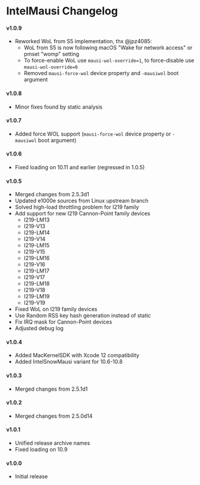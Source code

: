 IntelMausi Changelog
====================
#### v1.0.9
- Reworked WoL from S5 implementation, thx @jpz4085:
  - WoL from S5 is now following macOS "Wake for network access" or pmset "womp" setting
  - To force-enable WoL use `mausi-wol-override=1`, to force-disable use `mausi-wol-override=0`
  - Removed `mausi-force-wol` device property and `-mausiwol` boot argument

#### v1.0.8
- Minor fixes found by static analysis

#### v1.0.7
- Added force WOL support (`mausi-force-wol` device property or `-mausiwol` boot argument)

#### v1.0.6
- Fixed loading on 10.11 and earlier (regressed in 1.0.5)

#### v1.0.5
- Merged changes from 2.5.3d1
- Updated e1000e sources from Linux upstream branch
- Solved high-load throttling problem for I219 family
- Add support for new I219 Cannon-Point family devices
    * I219-LM13
    * I219-V13
    * I219-LM14
    * I219-V14
    * I219-LM15
    * I219-V15
    * I219-LM16
    * I219-V16
    * I219-LM17
    * I219-V17
    * I219-LM18
    * I219-V18
    * I219-LM19
    * I219-V19
- Fixed WoL on I219 family devices
- Use Random RSS key hash generation instead of static
- Fix IRQ mask for Cannon-Point devices
- Adjusted debug log

#### v1.0.4
- Added MacKernelSDK with Xcode 12 compatibility
- Added IntelSnowMausi variant for 10.6-10.8

#### v1.0.3
- Merged changes from 2.5.1d1

#### v1.0.2
- Merged changes from 2.5.0d14

#### v1.0.1
- Unified release archive names
- Fixed loading on 10.9

#### v1.0.0
- Initial release

